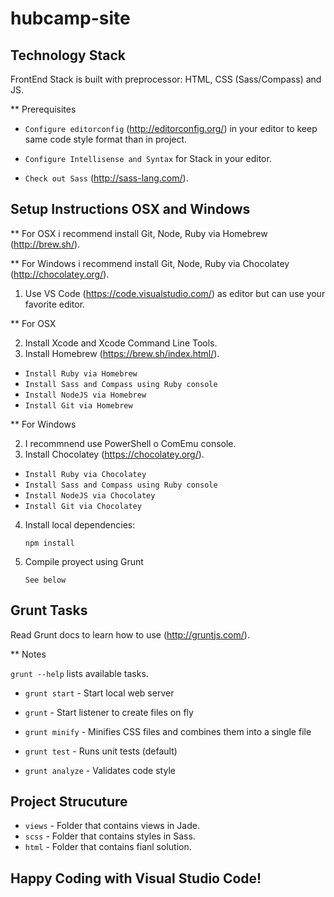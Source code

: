 # hubcamp-site


## Technology Stack
FrontEnd Stack is built with preprocessor: HTML, CSS (Sass/Compass) and JS.

** Prerequisites

* `Configure editorconfig` (<http://editorconfig.org/>) in your editor to keep same code style format than in project.

* `Configure Intellisense and Syntax` for Stack in your editor.

* `Check out Sass` (<http://sass-lang.com/>).


## Setup Instructions OSX and Windows

** For OSX i recommend install Git, Node, Ruby via Homebrew (<http://brew.sh/>).

** For Windows i recommend install Git, Node, Ruby via Chocolatey (<http://chocolatey.org/>).

1. Use VS Code (<https://code.visualstudio.com/>) as editor but can use your favorite editor.

** For OSX 

2. Install Xcode and Xcode Command Line Tools.
3. Install Homebrew (<https://brew.sh/index.html/>).

* `Install Ruby via Homebrew`
* `Install Sass and Compass using Ruby console`
* `Install NodeJS via Homebrew`
* `Install Git via Homebrew`

** For Windows

2. I recommnend use PowerShell o ComEmu console.
3. Install Chocolatey (<https://chocolatey.org/>).

* `Install Ruby via Chocolatey`
* `Install Sass and Compass using Ruby console`
* `Install NodeJS via Chocolatey`
* `Install Git via Chocolatey`

4. Install local dependencies:

    `npm install`

5. Compile proyect using Grunt

    `See below`


## Grunt Tasks
Read Grunt docs to learn how to use (<http://gruntjs.com/>).

** Notes

`grunt --help` lists available tasks.

* `grunt start`       - Start local web server
* `grunt`             - Start listener to create files on fly
* `grunt minify`      - Minifies CSS files and combines them into a single file

* `grunt test`        - Runs unit tests (default)
* `grunt analyze`     - Validates code style


## Project Strucuture

* `views`            - Folder that contains views in Jade.
* `scss`             - Folder that contains styles in Sass.
* `html`             - Folder that contains fianl solution.


## Happy Coding with Visual Studio Code!
